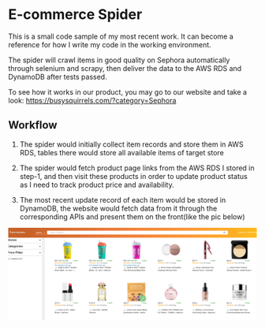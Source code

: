 # E-commerce Spider

This is a small code sample of my most recent work. It can become a reference for how I write my code in the working environment.

The spider will crawl items in good quality on Sephora automatically through selenium and scrapy, then deliver the data to the AWS RDS and DynamoDB after tests passed.

To see how it works in our product, you may go to our website and take a look: https://busysquirrels.com/?category=Sephora

## Workflow
1. The spider would initially collect item records and store them in AWS RDS, tables there would store all available items of target store

2. The spider would fetch product page links from the AWS RDS I stored in step-1, and then visit these products in order to update product status as I need to track product price and availability.

3. The most recent update record of each item would be stored in DynamoDB, the website would fetch data from it through the corresponding APIs and present them on the front(like the pic below)

![alt text](https://github.com/Azure-Whale/Wrok-Sample-1----Spider/blob/main/screen_shot.jpg)
